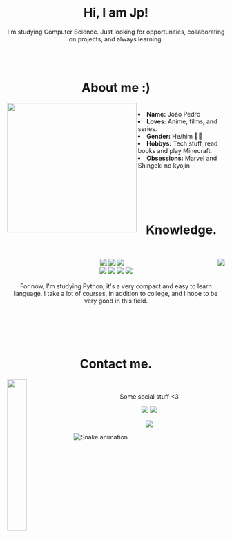 
<h1 align="center">Hi, I am Jp!</h1>
<p align="center"> I'm studying Computer Science. Just looking for opportunities, collaborating on projects, 
and always learning.</p>
<br><br>
<h1 align="center">About me :)</h1>
<img src="https://64.media.tumblr.com/0e65676674be337c870c958868c70c42/0b8ac45df66aa86f-a5/s400x600/89d3a5bb68b2e7d908f329aeabff66b30a45554a.gif" align="left" width=300><br>
<li>
 <b>Name:</b> João Pedro
<li>
<b>Loves:</b> Anime, films, and series.
</li>
<li>
<b>Gender:</b> He/him 🏳️‍⚧️
</li>
<li>
<b>Hobbys:</b> Tech stuff, read books and play Minecraft.
</li>
<li>
 <b>Obsessions:</b> Marvel and Shingeki no kyojin
</li>

</div>
<br><br><br><br><br>

<h1 align="center">Knowledge.</h1>
<div>
<br>
<p>
<img src="https://64.media.tumblr.com/3db4d8ec707cfd6bd35ee9753779e434/9a1c050934a6b785-a4/s400x600/866846b726b9e009cdbc6af5287ff987b84b6d10.gif" align="right">
</div>
<div>
<p align="center"><img src="https://img.shields.io/badge/php%20-%2331A8FF.svg?&style=for-the-badge&logo=php&logoColor=white"/> <img src="https://img.shields.io/badge/html5%20-%23E34F26.svg?&style=for-the-badge&logo=html5&logoColor=white"/> <img src="https://img.shields.io/badge/css3%20-%231572B6.svg?&style=for-the-badge&logo=css3&logoColor=white"/><br>
 <img src="https://img.shields.io/badge/bootstrap%20-%2343853D.svg?&style=for-the-badge&logo=bootstrap&logoColor=white"/> <img src="https://img.shields.io/badge/javascript%20-%23323330.svg?&style=for-the-badge&logo=javascript&logoColor=%23F7DF1E"/> <img src="https://img.shields.io/badge/git%20-%23F05033.svg?&style=for-the-badge&logo=git&logoColor=white"/>
<img src="https://img.shields.io/badge/python%20-4682B4.svg?&style=for-the-badge&logo=python&logoColor=white"/> <br><br>
For now, I'm studying Python, it's a very compact and easy to learn language. I take a lot of courses, in addition to college, and I hope to be very good in this field.
</p>
<br><br><br><br>
 <h1 align="center">Contact me.</h1>
<img src="https://64.media.tumblr.com/2948e4025bb36998970e29d1eb2ac56f/ab83d7c3ff1aa93b-3e/s250x400/f015b98fc5c5b213f3824069b1745bdc51a46906.gifv" align="left" width="30%" height="px">
<br>
<p align="center">Some social stuff <3</p>
<p align="center"><a href="https://instagram.com/jpedrozp" target="_blank"><img src="https://img.shields.io/badge/Instagram%20-%231DA1F2.svg?&style=for-the-badge&logo=instagram&logoColor=white"/></a> <a href="https://discord.me/joaopedrox" target="_blank"><img src="https://img.shields.io/badge/Discord%20-%237289DA.svg?&style=for-the-badge&logo=discord&logoColor=white"/></a></p>
<p align="center"><a href="jp:contato.joaoplimaa@gmail.com" target="_blank"><img src="https://img.shields.io/badge/Gmail-D14836?style=for-the-badge&logo=gmail&logoColor=white"/></a></p>
</div>
<!---
o very good at writing Guides like my Yuzu Emulator Guide or writing this shit here. Literally took me Hours to write this while hearing music. Also good @ Graphics Design, which i mostly post on Twitter, where a big part my Stuff already is sitting
--->
</p>

![Snake animation](https://github.com/victorgnoatto/victorgnoatto/blob/output/github-contribution-grid-snake.svg)

